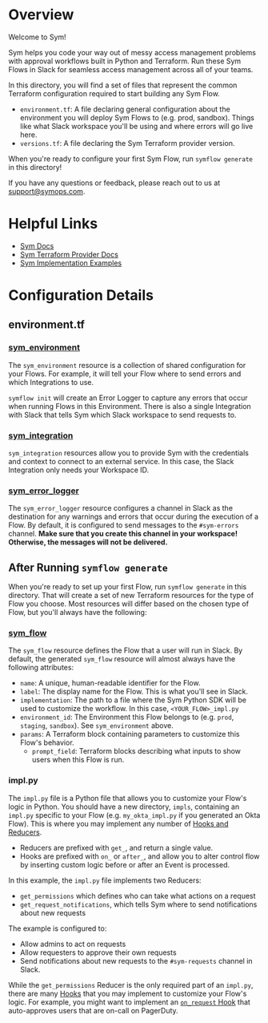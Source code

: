 # Overview
Welcome to Sym!

Sym helps you code your way out of messy access management problems with approval workflows built in Python and
Terraform. Run these Sym Flows in Slack for seamless access management across all of your teams.

In this directory, you will find a set of files that represent the common Terraform configuration required to start
building any Sym Flow.

- `environment.tf`: A file declaring general configuration about the environment you will deploy Sym Flows to
    (e.g. prod, sandbox). Things like what Slack workspace you'll be using and where errors will go live here.
- `versions.tf`: A file declaring the Sym Terraform provider version.

When you're ready to configure your first Sym Flow, run `symflow generate` in this directory!

If you have any questions or feedback, please reach out to us at support@symops.com.

# Helpful Links
- [Sym Docs](https://docs.symops.com/)
- [Sym Terraform Provider Docs](https://registry.terraform.io/providers/symopsio/sym/latest/docs)
- [Sym Implementation Examples](https://github.com/symopsio/examples)

# Configuration Details
## environment.tf
### [sym_environment](https://registry.terraform.io/providers/symopsio/sym/latest/docs/resources/environment)
The `sym_environment` resource is a collection of shared configuration for your Flows.
For example, it will tell your Flow where to send errors and which Integrations to use.

`symflow init` will create an Error Logger to capture any errors that occur when running Flows in this Environment.
There is also a single Integration with Slack that tells Sym which Slack workspace to send requests to.

### [sym_integration](https://registry.terraform.io/providers/symopsio/sym/latest/docs/resources/integration)
`sym_integration` resources allow you to provide Sym with the credentials and context to connect to an external service.
In this case, the Slack Integration only needs your Workspace ID.

### [sym_error_logger](https://registry.terraform.io/providers/symopsio/sym/latest/docs/resources/error_logger)
The `sym_error_logger` resource configures a channel in Slack as the destination for any warnings and errors that occur
during the execution of a Flow. By default, it is configured to send messages to the `#sym-errors` channel. **Make sure
that you create this channel in your workspace! Otherwise, the messages will not be delivered.**

## After Running `symflow generate`
When you're ready to set up your first Flow, run `symflow generate` in this directory. That will create a set of new
Terraform resources for the type of Flow you choose. Most resources will differ based on the chosen type of Flow, but
you'll always have the following:

### [sym_flow](https://registry.terraform.io/providers/symopsio/sym/latest/docs/resources/flow)
The `sym_flow` resource defines the Flow that a user will run in Slack. By default, the generated `sym_flow` resource
will almost always have the following attributes:
- `name`: A unique, human-readable identifier for the Flow.
- `label`: The display name for the Flow. This is what you'll see in Slack.
- `implementation`: The path to a file where the Sym Python SDK will be used to customize the workflow.
    In this case, `<YOUR_FLOW>_impl.py`
- `environment_id`: The Environment this Flow belongs to (e.g. `prod`, `staging`, `sandbox`). See `sym_environment`
    above.
- `params`: A Terraform block containing parameters to customize this Flow's behavior.
  - `prompt_field`: Terraform blocks describing what inputs to show users when this Flow is run.

### impl.py
The `impl.py` file is a Python file that allows you to customize your Flow's logic in Python. You should have a new
directory, `impls`, containing an `impl.py` specific to your Flow (e.g. `my_okta_impl.py` if you generated an Okta
Flow). This is where you may implement any number of
[Hooks and Reducers](https://docs.symops.com/docs/workflow-handlers).
- Reducers are prefixed with `get_`, and return a single value.
- Hooks are prefixed with `on_` or `after_`, and allow you to alter control flow by inserting custom logic before or
    after an Event is processed.

In this example, the `impl.py` file implements two Reducers:
- `get_permissions` which defines who can take what actions on a request
- `get_request_notifications`, which tells Sym where to send notifications about new requests

The example is configured to:
- Allow admins to act on requests
- Allow requesters to approve their own requests
- Send notifications about new requests to the `#sym-requests` channel in Slack.

While the `get_permissions` Reducer is the only required part of an `impl.py`, there are many
[Hooks](https://docs.symops.com/docs/hooks) that you may implement to customize your Flow's logic. For example, you
might want to implement an [`on_request` Hook](https://docs.symops.com/docs/hooks#on_request) that auto-approves users
that are on-call on PagerDuty.

